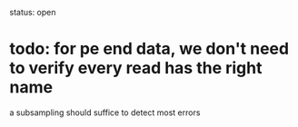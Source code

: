 status: open
# todo: for pe end data, we don't need to verify every read has the right name

a subsampling should suffice to detect most errors
